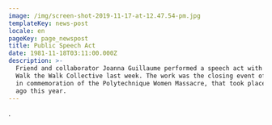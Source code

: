 ```yaml
---
image: /img/screen-shot-2019-11-17-at-12.47.54-pm.jpg
templateKey: news-post
locale: en
pageKey: page_newspost
title: Public Speech Act
date: 1981-11-18T03:11:00.000Z
description: >-
  Friend and collaborator Joanna Guillaume performed a speech act with Womxn
  Walk the Walk Collective last week. The work was the closing event of a walk
  in commemoration of the Polytechnique Women Massacre, that took place 30 years
  ago this year.
---
```

.
